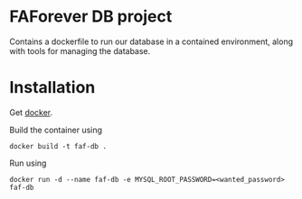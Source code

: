 # FAForever DB project

Contains a dockerfile to run our database in a contained environment, along with tools for managing the database.

# Installation

Get [docker](http://docker.com).

Build the container using

    docker build -t faf-db .

Run using

    docker run -d --name faf-db -e MYSQL_ROOT_PASSWORD=<wanted_password> faf-db

